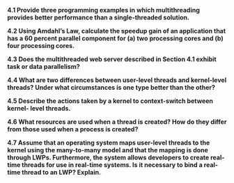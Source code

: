 **4.1 Provide three programming examples in which multithreading provides better performance than a single-threaded solution.**  

**4.2 Using Amdahl’s Law, calculate the speedup gain of an application that has a 60 percent parallel component for (a) two processing cores and (b) four processing cores.**  

**4.3 Does the multithreaded web server described in Section 4.1 exhibit task or data parallelism?**  

**4.4 What are two differences between user-level threads and kernel-level threads? Under what circumstances is one type better than the other?**  

**4.5 Describe the actions taken by a kernel to context-switch between kernel- level threads.**  

**4.6 What resources are used when a thread is created? How do they differ from those used when a process is created?**  

**4.7 Assume that an operating system maps user-level threads to the kernel using the many-to-many model and that the mapping is done through LWPs. Furthermore, the system allows developers to create real-time threads for use in real-time systems. Is it necessary to bind a real-time thread to an LWP? Explain.**  